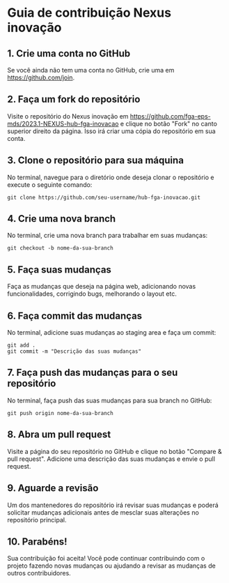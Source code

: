 

# Guia de contribuição Nexus inovação

## 1. Crie uma conta no GitHub
Se você ainda não tem uma conta no GitHub, crie uma em https://github.com/join.

## 2. Faça um fork do repositório
Visite o repositório do Nexus inovação em https://github.com/fga-eps-mds/2023.1-NEXUS-hub-fga-inovacao e clique no botão "Fork" no canto superior direito da página. Isso irá criar uma cópia do repositório em sua conta.

## 3. Clone o repositório para sua máquina
No terminal, navegue para o diretório onde deseja clonar o repositório e execute o seguinte comando:
```
git clone https://github.com/seu-username/hub-fga-inovacao.git
```

## 4. Crie uma nova branch
No terminal, crie uma nova branch para trabalhar em suas mudanças:
```
git checkout -b nome-da-sua-branch
```

## 5. Faça suas mudanças
Faça as mudanças que deseja na página web, adicionando novas funcionalidades, corrigindo bugs, melhorando o layout etc.

## 6. Faça commit das mudanças
No terminal, adicione suas mudanças ao staging area e faça um commit:
```
git add .
git commit -m "Descrição das suas mudanças"
```

## 7. Faça push das mudanças para o seu repositório
No terminal, faça push das suas mudanças para sua branch no GitHub:
```
git push origin nome-da-sua-branch
```

## 8. Abra um pull request
Visite a página do seu repositório no GitHub e clique no botão "Compare & pull request". Adicione uma descrição das suas mudanças e envie o pull request.

## 9. Aguarde a revisão
Um dos mantenedores do repositório irá revisar suas mudanças e poderá solicitar mudanças adicionais antes de mesclar suas alterações no repositório principal.

## 10. Parabéns!
Sua contribuição foi aceita! Você pode continuar contribuindo com o projeto fazendo novas mudanças ou ajudando a revisar as mudanças de outros contribuidores.